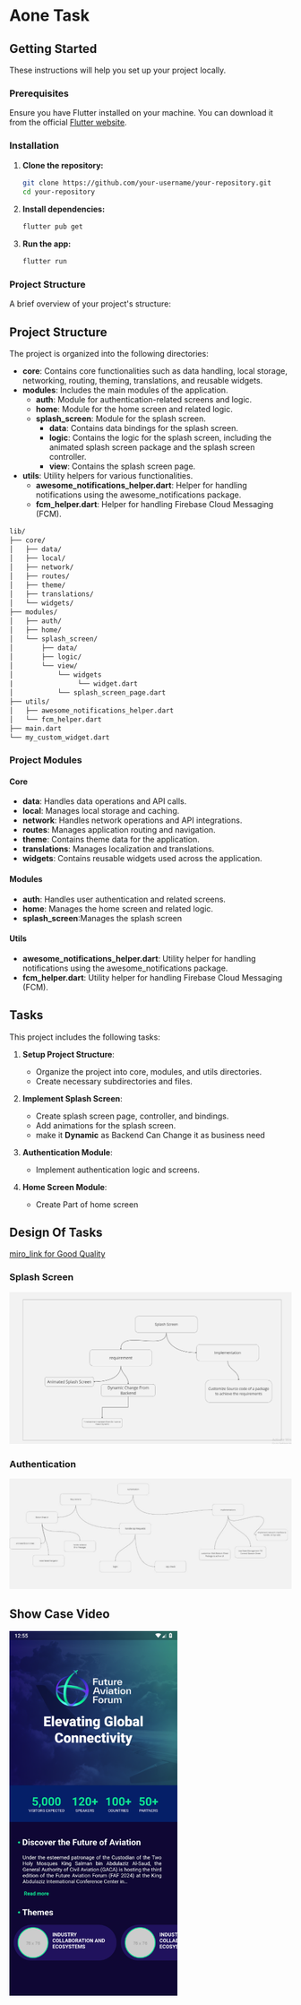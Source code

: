 
# Aone Task


## Getting Started

These instructions will help you set up your project locally.

### Prerequisites

Ensure you have Flutter installed on your machine. You can download it from the official [Flutter website](https://flutter.dev).

### Installation

1. **Clone the repository:**

    ```sh
    git clone https://github.com/your-username/your-repository.git
    cd your-repository
    ```

2. **Install dependencies:**

    ```sh
    flutter pub get
    ```

3. **Run the app:**

    ```sh
    flutter run
    ```

### Project Structure

A brief overview of your project's structure:
## Project Structure

The project is organized into the following directories:

- **core**: Contains core functionalities such as data handling, local storage, networking, routing, theming, translations, and reusable widgets.
- **modules**: Includes the main modules of the application.
  - **auth**: Module for authentication-related screens and logic.
  - **home**: Module for the home screen and related logic.
  - **splash_screen**: Module for the splash screen.
    - **data**: Contains data bindings for the splash screen.
    - **logic**: Contains the logic for the splash screen, including the animated splash screen package and the splash screen controller.
    - **view**: Contains the splash screen page.
- **utils**: Utility helpers for various functionalities.
  - **awesome_notifications_helper.dart**: Helper for handling notifications using the awesome_notifications package.
  - **fcm_helper.dart**: Helper for handling Firebase Cloud Messaging (FCM).

```plaintext
lib/
├── core/
│   ├── data/
│   ├── local/
│   ├── network/
│   ├── routes/
│   ├── theme/
│   ├── translations/
│   └── widgets/
├── modules/
│   ├── auth/
│   ├── home/
│   └── splash_screen/ 
│       ├── data/
│       ├── logic/
│       └── view/
│           └── widgets
|                └── widget.dart
│           └── splash_screen_page.dart
├── utils/
│   ├── awesome_notifications_helper.dart
│   └── fcm_helper.dart
├── main.dart
└── my_custom_widget.dart

```

### Project Modules

#### Core

- **data**: Handles data operations and API calls.
- **local**: Manages local storage and caching.
- **network**: Handles network operations and API integrations.
- **routes**: Manages application routing and navigation.
- **theme**: Contains theme data for the application.
- **translations**: Manages localization and translations.
- **widgets**: Contains reusable widgets used across the application.

#### Modules

- **auth**: Handles user authentication and related screens.
- **home**: Manages the home screen and related logic.
- **splash_screen**:Manages the splash screen
  
#### Utils

- **awesome_notifications_helper.dart**: Utility helper for handling notifications using the awesome_notifications package.
- **fcm_helper.dart**: Utility helper for handling Firebase Cloud Messaging (FCM).


## Tasks

This project includes the following tasks:

1. **Setup Project Structure**:
    - Organize the project into core, modules, and utils directories.
    - Create necessary subdirectories and files.

2. **Implement Splash Screen**:
    - Create splash screen page, controller, and bindings.
    - Add animations for the splash screen.
    - make it **Dynamic** as Backend Can Change it as business need 

3. **Authentication Module**:
    - Implement authentication logic and screens.

4. **Home Screen Module**:
    - Create Part of  home screen 

## Design  Of Tasks
[miro_link for Good Quality](https://miro.com/app/board/uXjVKVNG2Tg=/?share_link_id=970742193169)
### Splash Screen

![Splash Screen](https://github.com/Fathi123-max/Aone_Task/blob/master/tasks/splash_screen_task.png)

### Authentication 
![Authintication](https://github.com/Fathi123-max/Aone_Task/blob/master/tasks/Authentication.jpg)

 ## Show Case Video
<a href="https://youtu.be/hgO8wZvk2Fs">
  <img src="https://github.com/Fathi123-max/Aone_Task/blob/master/tasks/app_screeb_shoot.png" alt="Demo Video" width="300"/>
</a>


